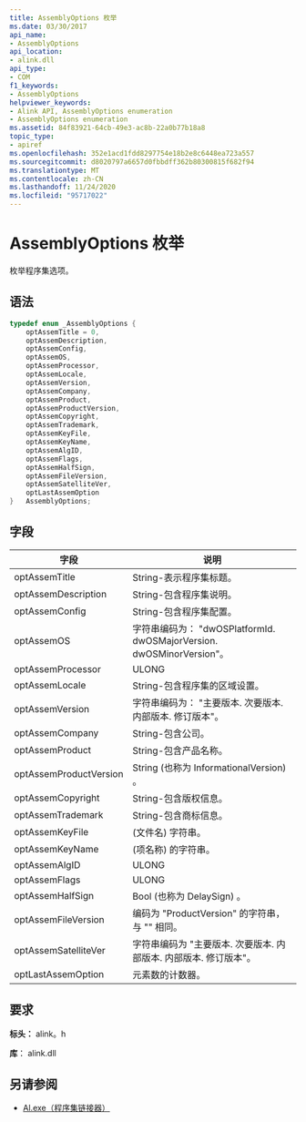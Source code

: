 ```yaml
---
title: AssemblyOptions 枚举
ms.date: 03/30/2017
api_name:
- AssemblyOptions
api_location:
- alink.dll
api_type:
- COM
f1_keywords:
- AssemblyOptions
helpviewer_keywords:
- Alink API, AssemblyOptions enumeration
- AssemblyOptions enumeration
ms.assetid: 84f83921-64cb-49e3-ac8b-22a0b77b18a8
topic_type:
- apiref
ms.openlocfilehash: 352e1acd1fdd8297754e18b2e8c6448ea723a557
ms.sourcegitcommit: d8020797a6657d0fbbdff362b80300815f682f94
ms.translationtype: MT
ms.contentlocale: zh-CN
ms.lasthandoff: 11/24/2020
ms.locfileid: "95717022"
---
```

# <a name="assemblyoptions-enumeration"></a>AssemblyOptions 枚举

枚举程序集选项。  
  
## <a name="syntax"></a>语法  
  
```cpp  
typedef enum _AssemblyOptions {  
    optAssemTitle = 0,  
    optAssemDescription,  
    optAssemConfig,  
    optAssemOS,  
    optAssemProcessor,  
    optAssemLocale,  
    optAssemVersion,  
    optAssemCompany,  
    optAssemProduct,  
    optAssemProductVersion,  
    optAssemCopyright,  
    optAssemTrademark,  
    optAssemKeyFile,  
    optAssemKeyName,  
    optAssemAlgID,  
    optAssemFlags,  
    optAssemHalfSign,  
    optAssemFileVersion,  
    optAssemSatelliteVer,  
    optLastAssemOption  
}   AssemblyOptions;  
```  
  
## <a name="fields"></a>字段  
  
|字段|说明|  
|-----------|-----------------|  
|optAssemTitle|String-表示程序集标题。|  
|optAssemDescription|String-包含程序集说明。|  
|optAssemConfig|String-包含程序集配置。|  
|optAssemOS|字符串编码为： "dwOSPlatformId. dwOSMajorVersion. dwOSMinorVersion"。|  
|optAssemProcessor|ULONG|  
|optAssemLocale|String-包含程序集的区域设置。|  
|optAssemVersion|字符串编码为： "主要版本. 次要版本. 内部版本. 修订版本"。|  
|optAssemCompany|String-包含公司。|  
|optAssemProduct|String-包含产品名称。|  
|optAssemProductVersion|String (也称为 InformationalVersion) 。|  
|optAssemCopyright|String-包含版权信息。|  
|optAssemTrademark|String-包含商标信息。|  
|optAssemKeyFile| (文件名) 字符串。|  
|optAssemKeyName| (项名称) 的字符串。|  
|optAssemAlgID|ULONG|  
|optAssemFlags|ULONG|  
|optAssemHalfSign|Bool (也称为 DelaySign) 。|  
|optAssemFileVersion|编码为 "ProductVersion" 的字符串，与 "" 相同。|  
|optAssemSatelliteVer|字符串编码为 "主要版本. 次要版本. 内部版本. 内部版本. 修订版本"。|  
|optLastAssemOption|元素数的计数器。|  
  
## <a name="requirements"></a>要求  

 **标头：** alink。h  
  
 **库**： alink.dll  
  
## <a name="see-also"></a>另请参阅

- [Al.exe（程序集链接器）](../../tools/al-exe-assembly-linker.md)
